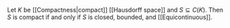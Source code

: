 Let $K$ be [[Compactness|compact]] [[Hausdorff space]] and $S\subseteq C(K)$.
Then $S$ is compact if and only if $S$ is closed, bounded, and [[Equicontinuous]].


